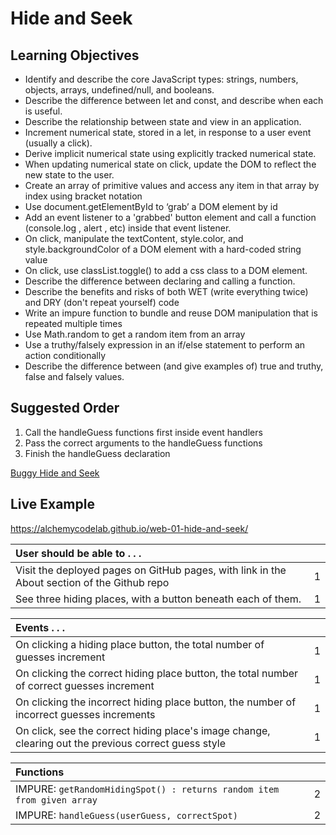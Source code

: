 # Hide and Seek

## Learning Objectives

- Identify and describe the core JavaScript types: strings, numbers, objects, arrays, undefined/null, and booleans.
- Describe the difference between let and const, and describe when each is useful.
- Describe the relationship between state and view in an application.
- Increment numerical state, stored in a let, in response to a user event (usually a click).
- Derive implicit numerical state using explicitly tracked numerical state.
- When updating numerical state on click, update the DOM to reflect the new state to the user.
- Create an array of primitive values and access any item in that array by index using bracket notation
- Use document.getElementById  to ‘grab’ a DOM element by id
- Add an event listener to a 'grabbed' button element and call a function (console.log , alert , etc) inside that event listener.
- On click, manipulate the textContent, style.color, and style.backgroundColor  of a DOM element with a hard-coded string value
- On click, use classList.toggle() to add a css class to a DOM element.
- Describe the difference between declaring and calling a function.
- Describe the benefits and risks of both WET (write everything twice) and DRY (don't repeat yourself) code
- Write an impure function to bundle and reuse DOM manipulation that is repeated multiple times
- Use Math.random to get a random item from an array
- Use a truthy/falsely expression in an if/else statement to perform an action conditionally
- Describe the difference between (and give examples of) true  and truthy, false and falsely values.

## Suggested Order

1) Call the handleGuess functions first inside event handlers
2) Pass the correct arguments to the handleGuess functions
3) Finish the handleGuess declaration

[Buggy Hide and Seek](https://github.com/alchemycodelab/buggy-js-hide-and-seek/)

## Live Example

<https://alchemycodelab.github.io/web-01-hide-and-seek/>

| User should be able to . . .                                                         |             |
| :----------------------------------------------------------------------------------- | ----------: |
| Visit the deployed pages on GitHub pages, with link in the About section of the Github repo|        1 |
| See three hiding places, with a button beneath each of them.                               |        1 |

| Events . . .                                                         |             |
| :----------------------------------------------------------------------------------- | ----------: |
| On clicking a hiding place button, the total number of guesses increment                         |        1 |
| On clicking the correct hiding place button, the total number of correct guesses increment                       |        1 |
| On clicking the incorrect hiding place button, the number of incorrect guesses increments                       |        1 |
| On click, see the correct hiding place's image change, clearing out the previous correct guess style|1|

| Functions                                                              |             |
| :----------------------------------------------------------------------------------- | ----------: |
| IMPURE: `getRandomHidingSpot() : returns random item from given array` | 2 |
| IMPURE: `handleGuess(userGuess, correctSpot)` | 2 |
